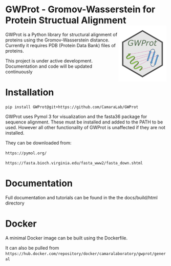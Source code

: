 
# GWProt - Gromov-Wasserstein for Protein Structual Alignment <a href='https://github.com/CamaraLab/GWProt'><img src="docs/GWProt_logo.png" align="right" width="30%"/></a>

GWProt is a Python library for structural alignment of proteins using the Gromov-Wasserstein distance.
Currently it requires PDB (Protein Data Bank) files of proteins.

This project is under active development. Documentation and code will be updated continuously


Installation
=======================================

``pip install GWProt@git+https://github.com/CamaraLab/GWProt``

GWProt uses Pymol 3 for visualization and the fasta36 package for sequence alignment.
These must be installed and added to the PATH to be used.
However all other functionality of GWProt is unaffected if they are not installed.


They can be downloaded from:

``https://pymol.org/``

``https://fasta.bioch.virginia.edu/fasta_www2/fasta_down.shtml``

Documentation
=======================================

Full documentation and tutorials can be found in the the docs/build/html directory

Docker
=================================

A minimal Docker image can be built using the Dockerfile.

It can also be pulled from ``https://hub.docker.com/repository/docker/camaralaboratory/gwprot/general``
